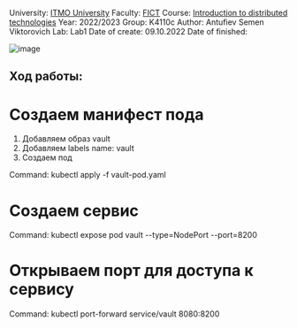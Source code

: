 University: [ITMO University](https://itmo.ru/ru/)
Faculty: [FICT](https://fict.itmo.ru)
Course: [Introduction to distributed technologies](https://github.com/itmo-ict-faculty/introduction-to-distributed-technologies)
Year: 2022/2023
Group: K4110c
Author: Antufiev Semen Viktorovich
Lab: Lab1
Date of create: 09.10.2022
Date of finished:

![image](https://user-images.githubusercontent.com/55154894/194776796-2954bb87-ad9d-4d1c-b404-bc283afc4f78.png)

## Ход работы:

# Создаем манифест пода
1. Добавляем образ vault
2. Добавляем labels name: vault
3. Создаем под

Command: kubectl apply -f vault-pod.yaml

# Создаем сервис

Command: kubectl expose pod vault --type=NodePort --port=8200

# Открываем порт для доступа к сервису

Command: kubectl port-forward service/vault 8080:8200
